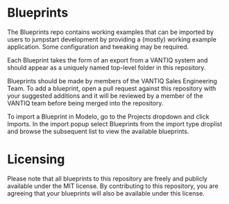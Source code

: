 # Blueprints
The Blueprints repo contains working examples that can be imported by users to jumpstart development by providing a (mostly) working example application. Some configuration and tweaking may be required.

Each Blueprint takes the form of an export from a VANTIQ system and should appear as a uniquely named top-level folder in this repository.

Blueprints should be made by members of the VANTIQ Sales Engineering Team. To add a blueprint, open a pull request against this repository with your suggested additions and it will be reviewed by a member of the VANTIQ team before being merged into the repository.

To import a Blueprint in Modelo, go to the Projects dropdown and click Imports. In the import popup select Blueprints from the import type droplist and browse the subsequent list to view the available blueprints.

# Licensing
Please note that all blueprints to this repository are freely and publicly available under the MIT license. By contributing to this repository, you are agreeing that your blueprints will also be available under this license. 
